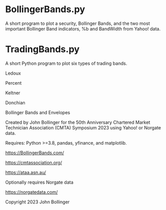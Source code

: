 # BollingerBands.py
A short program to plot a security, Bollinger Bands, and the two most important Bollinger Band indicators, %b and BandWidth from Yahoo! data.
# TradingBands.py
A short Python program to plot six types of trading bands. 

  Ledoux

  Percent
  
  Keltner
  
  Donchian
  
  Bollinger Bands and Envelopes

Created by John Bollinger for the 50th Anniversary Chartered Market Technician Association (CMTA) Symposium 2023 using Yahoo! or Norgate data.

Requires: Python >=3.8, pandas, yfinance, and matplotlib.

https://BollingerBands.com/

https://cmtassociation.org/

https://ataa.asn.au/

Optionally requires Norgate data

https://norgatedata.com/

Copyright 2023 John Bollinger
